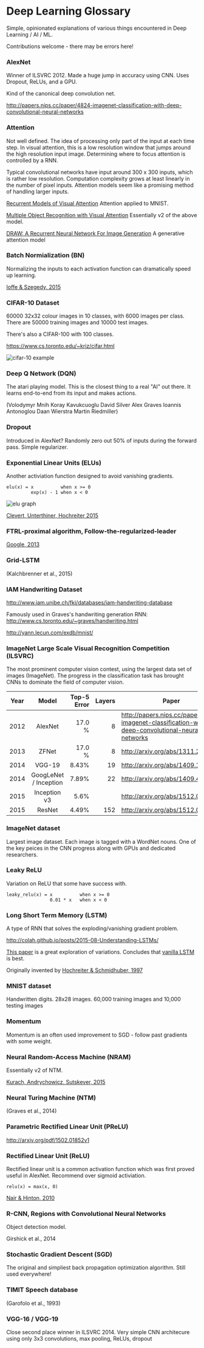 
# Deep Learning Glossary

Simple, opinionated explanations of various things encountered in
Deep Learning / AI / ML. 

Contributions welcome - there may be errors here!



### AlexNet

Winner of ILSVRC 2012. Made a huge jump in accuracy using CNN. 
Uses Dropout, ReLUs, and a GPU.

Kind of the canonical deep convolution net.

http://papers.nips.cc/paper/4824-imagenet-classification-with-deep-convolutional-neural-networks


### Attention

Not well defined. The idea of processing only part of the input at each time
step. In visual attention, this is a low resolution window that jumps around
the high resolution input image. Determining where to focus attention is
controlled by a RNN. 

Typical convolutional networks have input around 300 x 300 inputs, which is
rather low resolution. Computation complexity grows at least linearly in the
number of pixel inputs.  Attention models seem like a promising method of
handling larger inputs.

[Recurrent Models of Visual Attention](http://arxiv.org/abs/1406.6247) Attention applied to MNIST.

[Multiple Object Recognition with Visual Attention](http://arxiv.org/abs/1412.7755) Essentially v2 of the above model.

[DRAW: A Recurrent Neural Network For Image Generation](http://arxiv.org/abs/1502.04623) A generative attention model


### Batch Normialization (BN)

Normalizing the inputs to each activation function can dramatically speed up
learning.

[Ioffe & Szegedy, 2015](http://arxiv.org/abs/1502.03167)


### CIFAR-10 Dataset

60000 32x32 colour images in 10 classes, with 6000 images per class. There are
50000 training images and 10000 test images. 

There's also a CIFAR-100 with 100 classes.

https://www.cs.toronto.edu/~kriz/cifar.html

![cifar-10 example](cifar.png)


### Deep Q Network (DQN)

The atari playing model. This is the closest thing to a real "AI" out there. It learns
end-to-end from its input and makes actions. 

(Volodymyr Mnih Koray Kavukcuoglu David Silver Alex Graves Ioannis Antonoglou
Daan Wierstra Martin Riedmiller)


### Dropout

Introduced in AlexNet? Randomly zero out 50% of inputs during the forward pass.
Simple regularizer.


### Exponential Linear Units (ELUs)

Another activiation function designed to avoid vanishing gradients.

```
elu(x) = x          when x >= 0
         exp(x) - 1 when x < 0
```

![elu graph](elu.png)

[Clevert, Unterthiner, Hochreiter 2015](http://arxiv.org/abs/1511.07289)


### FTRL-proximal algorithm, Follow-the-regularized-leader

[Google, 2013](https://www.eecs.tufts.edu/~dsculley/papers/ad-click-prediction.pdf)


### Grid-LSTM

(Kalchbrenner et al., 2015)


### IAM Handwriting Dataset

http://www.iam.unibe.ch/fki/databases/iam-handwriting-database

Famously used in Graves's handwriting generation RNN: http://www.cs.toronto.edu/~graves/handwriting.html

http://yann.lecun.com/exdb/mnist/


### ImageNet Large Scale Visual Recognition Competition  (ILSVRC)

The most prominent computer vision contest, using the largest data set of images (ImageNet).
The progress in the classification task has brought CNNs to dominate the field of computer vision.

| Year          | Model                     | Top-5 Error | Layers | Paper
| ------------- |:-------------------------:| -----------:|-------:|------------------------------
| 2012          | AlexNet                   |     17.0 %  |      8 | http://papers.nips.cc/paper/4824-imagenet-classification-with-deep-convolutional-neural-networks
| 2013          | ZFNet                     |     17.0 %  |      8 | http://arxiv.org/abs/1311.2901
| 2014          | VGG-19                    |      8.43%  |     19 | http://arxiv.org/abs/1409.1556
| 2014          | GoogLeNet / Inception     |      7.89%  |     22 | http://arxiv.org/abs/1409.4842
| 2015          | Inception v3              |      5.6%   |        | http://arxiv.org/abs/1512.00567
| 2015          | ResNet                    |      4.49%  |    152 | http://arxiv.org/abs/1512.03385


### ImageNet dataset

Largest image dataset. Each image is tagged with a WordNet nouns. One of the
key peices in the CNN progress along with GPUs and dedicated researchers.

### Leaky ReLU 

Variation on ReLU that some have success with.

```
leaky_relu(x) = x          when x >= 0
                0.01 * x   when x < 0
```


### Long Short Term Memory (LSTM)

A type of RNN that solves the exploding/vanishing gradient problem.

http://colah.github.io/posts/2015-08-Understanding-LSTMs/

[This paper](http://arxiv.org/abs/1503.04069) is a great exploration of
variations. Concludes that [vanilla LSTM](http://www.sciencedirect.com/science/article/pii/S0893608005001206) is best.

Originally invented by [Hochreiter & Schmidhuber, 1997](http://deeplearning.cs.cmu.edu/pdfs/Hochreiter97_lstm.pdf)


### MNIST dataset

Handwritten digits. 28x28 images. 60,000 training images and 10,000 testing images


### Momentum 

Momentum is an often used improvement to SGD - follow past gradients with some
weight.


### Neural Random-Access Machine (NRAM)

Essentially v2 of NTM.

[Kurach, Andrychowicz, Sutskever, 2015](http://arxiv.org/pdf/1511.06392v1)


### Neural Turing Machine (NTM)

(Graves et al., 2014)


### Parametric Rectified Linear Unit (PReLU)

http://arxiv.org/pdf/1502.01852v1


### Rectified Linear Unit (ReLU)

Rectified linear unit is a common activation function which was first proved useful in AlexNet.
Recommend over sigmoid activiation.

```
relu(x) = max(x, 0)
```

[Nair & Hinton, 2010](http://www.cs.toronto.edu/~fritz/absps/reluICML.pdf)

### R-CNN, Regions with Convolutional Neural Networks

Object detection model.

Girshick et al., 2014


### Stochastic Gradient Descent (SGD)

The original and simpliest back propagation optimization algorithm. Still used everywhere!


### TIMIT Speech database 

(Garofolo et al., 1993) 


### VGG-16 / VGG-19

Close second place winner in ILSVRC 2014. Very simple CNN architecure using only
3x3 convolutions, max pooling, ReLUs, dropout





